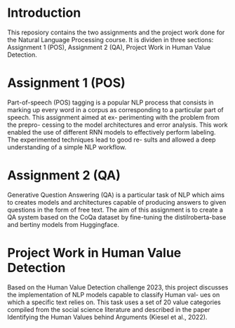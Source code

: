 # Introduction
This reposiory contains the two assignments and the project work done for the Natural Language Processing course.
It is dividen in three sections: Assignment 1 (POS), Assignment 2 (QA), Project Work in Human Value Detection. 

# Assignment 1 (POS)
Part-of-speech (POS) tagging is a popular NLP
process that consists in marking up every word
in a corpus as corresponding to a particular
part of speech. This assignment aimed at ex-
perimenting with the problem from the prepro-
cessing to the model architectures and error
analysis. This work enabled the use of different
RNN models to effectively perform labeling.
The experimented techniques lead to good re-
sults and allowed a deep understanding of a
simple NLP workflow.

# Assignment 2 (QA)
Generative Question Answering (QA) is a particular task of NLP which aims to creates models and architectures capable of producing answers to given questions in the form of free text. The aim of this assignment is to create
a QA system based on the CoQa dataset by
fine-tuning the distilroberta-base and bertiny
models from Huggingface.

# Project Work in Human Value Detection
Based on the Human Value Detection challenge
2023, this project discusses the implementation
of NLP models capable to classify Human val-
ues on which a specific text relies on. This task
uses a set of 20 value categories compiled from
the social science literature and described in
the paper Identifying the Human Values behind
Arguments (Kiesel et al., 2022).
